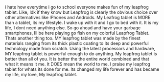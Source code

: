 i hate how everytime i go to school everyone makes fun of my leapfrog tablet. Like, Idk if they know but Leapfrog is clearly the obvious choice over other alternatives like IPhones and Androids. My Leafrog tablet is MORE than a tablet, its my lifestyle. I wake up with it and I go to bed with it. It is my life, I dont need anything else. So go ahead and have your garbage smartphones, Ill be here playing go fish on my colorful Leapfrog Tablet. Thats another thing too. MY leapfrog tablet was made by the finest materials ranging from its thick plastic coating to its deep and powerful technology made from scratch. Using the latest processors and hardware, MY leapfrog tablet is powerful enough to do anything. My leapfrog tablet is better than all of you. It is better the the entire world combined and that what it means it me. It DOES mean the world to me. I praise my leapfrog tablet for whats its done for me. Its changed my life forever and has became my life, my love, My leapfrog tablet.
